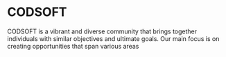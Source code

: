 # CODSOFT
CODSOFT is a vibrant and diverse community that brings together individuals with similar objectives and ultimate goals. Our main focus is on creating opportunities that span various areas
